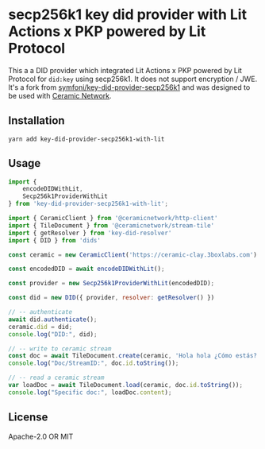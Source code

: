 # secp256k1 key did provider with Lit Actions x PKP powered by Lit Protocol

This a a DID provider which integrated Lit Actions x PKP powered by Lit Protocol for `did:key` using secp256k1. It does not support encryption / JWE. It's a fork from [symfoni/key-did-provider-secp256k1](https://github.com/symfoni/key-did-provider-secp256k1) and was designed to be used with [Ceramic Network](https://ceramic.network/).

## Installation

```
yarn add key-did-provider-secp256k1-with-lit
```

## Usage

```js
import { 
    encodeDIDWithLit,  
    Secp256k1ProviderWithLit 
} from 'key-did-provider-secp256k1-with-lit';

import { CeramicClient } from '@ceramicnetwork/http-client'
import { TileDocument } from '@ceramicnetwork/stream-tile'
import { getResolver } from 'key-did-resolver'
import { DID } from 'dids'

const ceramic = new CeramicClient('https://ceramic-clay.3boxlabs.com')

const encodedDID = await encodeDIDWithLit();

const provider = new Secp256k1ProviderWithLit(encodedDID);

const did = new DID({ provider, resolver: getResolver() })

// -- authenticate
await did.authenticate();
ceramic.did = did;
console.log("DID:", did);

// -- write to ceramic stream
const doc = await TileDocument.create(ceramic, 'Hola hola ¿Cómo estás?');
console.log("Doc/StreamID:", doc.id.toString());

// -- read a ceramic stream
var loadDoc = await TileDocument.load(ceramic, doc.id.toString());
console.log("Specific doc:", loadDoc.content);
```

## License

Apache-2.0 OR MIT